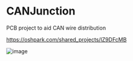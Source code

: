 # CANJunction
PCB project to aid CAN wire distribution

https://oshpark.com/shared_projects/lZ9DFcMB

![image](https://user-images.githubusercontent.com/1295877/125717506-4a5a9378-8b09-47d7-a608-997e0b671e5d.png)
